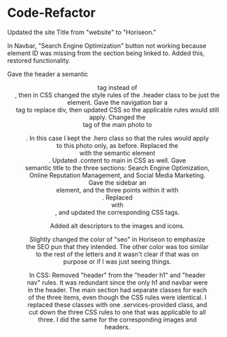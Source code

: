 # Code-Refactor

Updated the site Title from "website" to "Horiseon."

In Navbar, "Search Engine Optimization" button not working because element ID was missing from the section being linked to. Added this, restored functionality. 

Gave the header a semantic <header> tag instead of <div>, then in CSS changed the style rules of the .header class to be just the <header> element. 
Gave the navigation bar a <nav> tag to replace div, then updated CSS so the applicable rules would still apply.
Changed the <div> tag of the main photo to <figure>. In this case I kept the .hero class so that the rules would apply to this photo only, as before. 
Replaced the <div class="content"> with the semantic element <main>. Updated .content to main in CSS as well.
Gave <section> semantic title to the three sections: Search Engine Optimization, Online Reputation Management, and Social Media Marketing. 
Gave the sidebar an <aside> element, and the three points within it with <section>.
Replaced <div class="footer"> with <footer>, and updated the corresponding CSS tags.

Added alt descriptors to the images and icons. 

Slightly changed the color of "seo" in Horiseon to emphasize the SEO pun that they intended. The other color was too similar to the rest of the letters and it wasn't clear if that was on purpose or if I was just seeing things. 

In CSS:
Removed "header" from the "header h1" and "header nav" rules. It was redundant since the only h1 and navbar were in the header. 
The main section had separate classes for each of the three items, even though the CSS rules were identical. I replaced these classes with one .services-provided class, and cut down the three CSS rules to one that was applicable to all three. I did the same for the corresponding images and headers.

